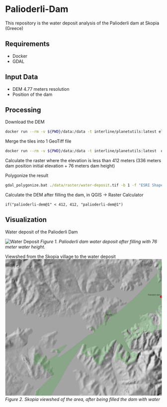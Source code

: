 # Palioderli-Dam
This repository is the water deposit analysis of the Palioderli dam at Skopia (Greece)

## Requirements

- Docker
- GDAL

## Input Data

- DEM 4.77 meters resolution
- Position of the dam

## Processing

Download the DEM

```bash
docker run --rm -v ${PWD}/data:/data -t interline/planetutils:latest elevation_tile_download --outpath=data/elevation --bbox=22.37298,39.10379,22.52401,39.21161 --zoom=14

```

Merge the tiles into 1 GeoTiff file

```bash
docker run --rm -v ${PWD}/data:/data -t interline/planetutils:latest  elevation_tile_merge palioderli-dem.tif data/
```

Calculate the raster where the elevation is less than 412 meters (336 meters dam position initial elevation + 76 meters dam height)

Polygonize the result

```cmd
gdal_polygonize.bat ./data/raster/water-deposit.tif -b 1 -f "ESRI Shapefile" ./data/vector/water-deposit.shp water-deposit DN
```

Calculate the DEM after filling the dam, in QGIS -> Raster Calculator

```text
if("palioderli-dem@1" < 412, 412, "palioderli-dem@1")
```

## Visualization

Water deposit of the Palioderli Dam

![Water Deposit](./images/water-deposit.jpeg)
*Figure 1. Palioderli dam water deposit after filling with 76 meter water height.*

Viewshed from the Skopia village to the water deposit
![Viewshed](./images/viewshed.jpeg)
*Figure 2. Skopia viewshed of the area, after being filled the dam with water*
